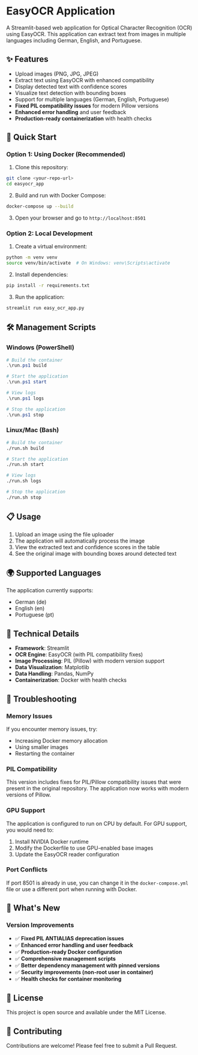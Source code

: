 # EasyOCR Application

A Streamlit-based web application for Optical Character Recognition (OCR) using EasyOCR. This application can extract text from images in multiple languages including German, English, and Portuguese.

## ✨ Features

- Upload images (PNG, JPG, JPEG)
- Extract text using EasyOCR with enhanced compatibility
- Display detected text with confidence scores
- Visualize text detection with bounding boxes
- Support for multiple languages (German, English, Portuguese)
- **Fixed PIL compatibility issues** for modern Pillow versions
- **Enhanced error handling** and user feedback
- **Production-ready containerization** with health checks

## 🚀 Quick Start

### Option 1: Using Docker (Recommended)

1. Clone this repository:
```bash
git clone <your-repo-url>
cd easyocr_app
```

2. Build and run with Docker Compose:
```bash
docker-compose up --build
```

3. Open your browser and go to `http://localhost:8501`

### Option 2: Local Development

1. Create a virtual environment:
```bash
python -m venv venv
source venv/bin/activate  # On Windows: venv\Scripts\activate
```

2. Install dependencies:
```bash
pip install -r requirements.txt
```

3. Run the application:
```bash
streamlit run easy_ocr_app.py
```

## 🛠️ Management Scripts

### Windows (PowerShell)
```powershell
# Build the container
.\run.ps1 build

# Start the application
.\run.ps1 start

# View logs
.\run.ps1 logs

# Stop the application
.\run.ps1 stop
```

### Linux/Mac (Bash)
```bash
# Build the container
./run.sh build

# Start the application
./run.sh start

# View logs
./run.sh logs

# Stop the application
./run.sh stop
```

## 📋 Usage

1. Upload an image using the file uploader
2. The application will automatically process the image
3. View the extracted text and confidence scores in the table
4. See the original image with bounding boxes around detected text

## 🌍 Supported Languages

The application currently supports:
- German (de)
- English (en)
- Portuguese (pt)

## 🔧 Technical Details

- **Framework**: Streamlit
- **OCR Engine**: EasyOCR (with PIL compatibility fixes)
- **Image Processing**: PIL (Pillow) with modern version support
- **Data Visualization**: Matplotlib
- **Data Handling**: Pandas, NumPy
- **Containerization**: Docker with health checks

## 🐛 Troubleshooting

### Memory Issues
If you encounter memory issues, try:
- Increasing Docker memory allocation
- Using smaller images
- Restarting the container

### PIL Compatibility
This version includes fixes for PIL/Pillow compatibility issues that were present in the original repository. The application now works with modern versions of Pillow.

### GPU Support
The application is configured to run on CPU by default. For GPU support, you would need to:
1. Install NVIDIA Docker runtime
2. Modify the Dockerfile to use GPU-enabled base images
3. Update the EasyOCR reader configuration

### Port Conflicts
If port 8501 is already in use, you can change it in the `docker-compose.yml` file or use a different port when running with Docker.

## 🔄 What's New

### Version Improvements
- ✅ **Fixed PIL ANTIALIAS deprecation issues**
- ✅ **Enhanced error handling and user feedback**
- ✅ **Production-ready Docker configuration**
- ✅ **Comprehensive management scripts**
- ✅ **Better dependency management with pinned versions**
- ✅ **Security improvements (non-root user in container)**
- ✅ **Health checks for container monitoring**

## 📄 License

This project is open source and available under the MIT License.

## 🤝 Contributing

Contributions are welcome! Please feel free to submit a Pull Request.
